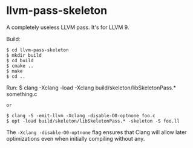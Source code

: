 # llvm-pass-skeleton

A completely useless LLVM pass.
It's for LLVM 9.

Build:

    $ cd llvm-pass-skeleton
    $ mkdir build
    $ cd build
    $ cmake ..
    $ make
    $ cd ..

Run:
    $ clang -Xclang -load -Xclang build/skeleton/libSkeletonPass.* something.c

    or

    $ clang -S -emit-llvm -Xclang -disable-O0-optnone foo.c
    $ opt -load build/skeleton/libSkeletonPass.* -skeleton -S foo.ll


    
The `-Xclang -disable-O0-optnone` flag ensures that Clang will allow later optimizations even when initially compiling without any. 
